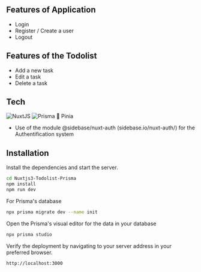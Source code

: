 ## Features of Application
- Login
- Register / Create a user
- Logout

## Features of the Todolist
- Add a new task
- Edit a task
- Delete a task

## Tech
![NuxtJS](https://img.shields.io/badge/Nuxt-000?&logo=Nuxtdotjs)
![Prisma](https://img.shields.io/badge/Prisma-008000?&logo=Prisma)
🍍 Pinia

- Use of the module @sidebase/nuxt-auth (sidebase.io/nuxt-auth/) for the Authentification system


## Installation
Install the dependencies and start the server.

```sh
cd Nuxtjs3-Todolist-Prisma
npm install
npm run dev
```

For Prisma's database
```sh
npx prisma migrate dev --name init
```

 Open the Prisma's visual editor for the data in your database
```sh
npx prisma studio
```


Verify the deployment by navigating to your server address in
your preferred browser.

```sh
http://localhost:3000
```
